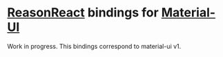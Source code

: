 # [ReasonReact](https://reasonml.github.io/reason-react/) bindings for [Material-UI](https://material-ui-1dab0.firebaseapp.com/)

Work in progress. This bindings correspond to material-ui v1.
